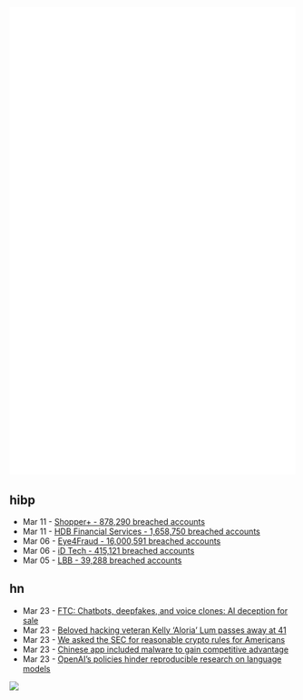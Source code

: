 ![Metrics](https://raw.githubusercontent.com/phixion/phixion/master/metrics.svg)

## hibp

<!--
for https://github.com/phixion/phixion/blob/main/.github/workflows/feeds.yml
-->
<!--START_SECTION:haveibeenpwnd-->
- Mar 11 - [Shopper+ - 878,290 breached accounts](https://haveibeenpwned.com/PwnedWebsites#ShopperPlus)
- Mar 11 - [HDB Financial Services - 1,658,750 breached accounts](https://haveibeenpwned.com/PwnedWebsites#HDBFinancialServices)
- Mar 06 - [Eye4Fraud - 16,000,591 breached accounts](https://haveibeenpwned.com/PwnedWebsites#Eye4Fraud)
- Mar 06 - [iD Tech - 415,121 breached accounts](https://haveibeenpwned.com/PwnedWebsites#iDTech)
- Mar 05 - [LBB - 39,288 breached accounts](https://haveibeenpwned.com/PwnedWebsites#LBB)
<!--END_SECTION:haveibeenpwnd-->

## hn

<!--
for https://github.com/phixion/phixion/blob/main/.github/workflows/feeds.yml
-->
<!--START_SECTION:hn-->
- Mar 23 - [FTC: Chatbots, deepfakes, and voice clones: AI deception for sale](https://www.ftc.gov/business-guidance/blog/2023/03/chatbots-deepfakes-voice-clones-ai-deception-sale)
- Mar 23 - [Beloved hacking veteran Kelly ‘Aloria’ Lum passes away at 41](https://techcrunch.com/2023/03/22/kelly-aloria-lum-passes-away-at-41-obituary/)
- Mar 23 - [We asked the SEC for reasonable crypto rules for Americans](https://www.coinbase.com/blog/we-asked-the-sec-for-reasonable-crypto-rules-for-americans-we-got-legal)
- Mar 23 - [Chinese app included malware to gain competitive advantage](https://krebsonsecurity.com/2023/03/google-suspends-chinese-e-commerce-app-pinduoduo-over-malware/)
- Mar 23 - [OpenAI’s policies hinder reproducible research on language models](https://aisnakeoil.substack.com/p/openais-policies-hinder-reproducible)
<!--END_SECTION:hn-->

<!--
for https://yhype.me
-->
![](https://hit.yhype.me/github/profile?user_id=13013670)
